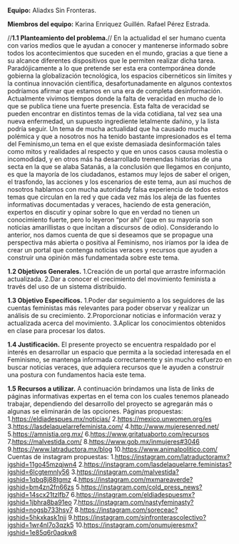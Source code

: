 **Equipo:**
Aliadxs Sin Fronteras.

**Miembros del equipo:**
Karina Enriquez Guillén.
Rafael Pérez Estrada.

//**1.1 Planteamiento del problema.**//
En la actualidad el ser humano cuenta con varios medios que le ayudan a conocer y mantenerse informado sobre todos los acontecimientos que suceden en el mundo, gracias a que tiene a su alcance diferentes dispositivos que le permiten realizar dicha tarea. 
Paradójicamente a lo que pretende ser esta era contemporánea donde gobierna la globalización tecnológica, los espacios cibernéticos sin límites y la continua innovación científica, desafortunadamente en algunos contextos podríamos afirmar que estamos en una era de completa desinformación. 
Actualmente vivimos tiempos donde la falta de veracidad en mucho de lo que se publica tiene una fuerte presencia. Esta falta de veracidad se pueden encontrar en distintos temas de la vida cotidiana, tal vez sea una nueva enfermedad, un supuesto ingrediente letalmente dañino, y la lista podría seguir. Un tema de mucha actualidad que ha causado mucha polémica y que a nosotros nos ha tenido bastante impresionados es el tema del Feminismo,un tema en el que existe demasiada desinformación tales como mitos y realidades al respecto y que en unos casos causa molestia o incomodidad, y en otros más ha desarrollado tremendas historias de una secta en la
que se alaba Satanás, a la conclusión que llegamos en conjunto, es que la mayoría de los ciudadanos, estamos muy lejos de saber el origen, el trasfondo, las acciones y los escenarios de este tema, aun así muchos de nosotros hablamos con mucha autoridady falsa experiencia de todos estos temas que circulan en la red y que cada vez más los aleja de las fuentes informativas documentadas y veraces, haciendo de esta generación, expertos en discutir y opinar sobre lo que en verdad no tienen un conocimiento fuerte, pero lo leyeron “por ahí” (que en su mayoría son noticias amarillistas o que incitan a discursos de odio).
Considerando lo anterior, nos damos cuenta de que si deseamos que se propague una perspectiva más abierta o positiva al Feminismo, nos iríamos por la idea de crear un portal que contenga  noticias veraces y recursos que ayuden a construir una opinión más fundamentada sobre este tema.

**1.2 Objetivos Generales.**
	1.Creación de un portal que arrastre información actualizada.
	2.Dar a conocer el crecimiento del movimiento feminista a través del uso de un sistema distribuido.

**1.3 Objetivo Específicos.**
	1.Poder dar seguimiento a los seguidores de las cuentas feministas más relevantes para poder observar y realizar un análisis de su        crecimiento.
	2.Proporcionar noticias e información veraz y actualizada acerca del movimiento.
	3.Aplicar los conocimientos obtenidos en clase para procesar los datos.

**1.4 Justificación.**
El presente proyecto se encuentra respaldado por el interés en desarrollar un espacio que permita a la sociedad interesada en el Feminismo, se  mantenga informada 
correctamente y sin mucho esfuerzo en buscar noticias veraces, que adquiera recursos que le ayuden a construir una postura con fundamentos hacia este tema.

**1.5 Recursos a utilizar.**
A continuación brindamos una lista de links de páginas informativas expertas en el tema con los cuales tenemos planeado trabajar, dependiendo del desarrollo del 
proyecto se agregarán más o algunas se eliminarán de las opciones.
Páginas propuestas:
	1.https://eldiadespues.mx/noticias/
	2.https://mexico.unwomen.org/es
	3.https://lasdelaquelarrefeminista.com/
	4.http://www.mujeresenred.net/
	5.https://amnistia.org.mx/
	6.https://www.gritatuaborto.com/recursos
	7.https://malvestida.com/
	8.https://www.gob.mx/inmujeres#3046
	9.https://www.latraductora.mx/blog
	10.https://www.animalpolitico.com/
Cuentas de instagram propuestas:
	1.https://instagram.com/latraductoramx?igshid=11go45mzqjwn4
	2.https://instagram.com/lasdelaquelarre.feministas?igshid=6lcgtemnly56
	3.https://instagram.com/malvestida?igshid=1qbq8j88tgmz
	4.https://instagram.com/mxmareaverde?igshid=bm4zn2fn66zs
	5.https://instagram.com/cold_press_news?igshid=14scx21tzlfb7
	6.https://instagram.com/eldiadespuesmx?igshid=1jbhra8ba91eo
	7.https://instagram.com/nastyfeminasty?igshid=nogsb733hsy7
	8.https://instagram.com/soreceac?igshid=5hkxkask1njj
	9.https://instagram.com/sinfronterascolectivo?igshid=1wr4nl7o3qzk5
	10.https://instagram.com/onumujeresmx?igshid=1e85q6r0aqkw8
</br>
